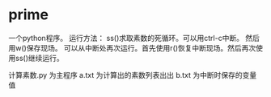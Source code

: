 # prime
一个python程序。
运行方法：
ss()求取素数的死循环。可以用ctrl-c中断。
然后用w()保存现场。
可以从中断处再次运行。首先使用r()恢复中断现场。然后再次使用ss()继续运行。

计算素数.py  为主程序
a.txt        为计算出的素数列表出出
b.txt        为中断时保存的变量值
